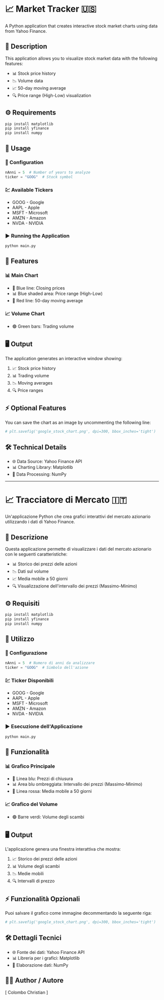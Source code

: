 # 📈 Market Tracker 🇺🇸

A Python application that creates interactive stock market charts using data from Yahoo Finance.

## 📝 Description

This application allows you to visualize stock market data with the following features:

- 📊 Stock price history
- 📉 Volume data
- 📈 50-day moving average
- 🔍 Price range (High-Low) visualization

## ⚙️ Requirements

```bash
pip install matplotlib
pip install yfinance
pip install numpy
```

## 🚀 Usage

### 🔧 Configuration

```python
nAnni = 5  # Number of years to analyze
ticker = "GOOG"  # Stock symbol
```

### 💹 Available Tickers

- GOOG - Google
- AAPL - Apple
- MSFT - Microsoft
- AMZN - Amazon
- NVDA - NVIDIA

### ▶️ Running the Application

```bash
python main.py
```

## 🎯 Features

### 📊 Main Chart
- 🔵 Blue line: Closing prices
- 📊 Blue shaded area: Price range (High-Low)
- 🔴 Red line: 50-day moving average

### 📈 Volume Chart
- 🟢 Green bars: Trading volume

## 🖥️ Output

The application generates an interactive window showing:

1. 📈 Stock price history
2. 📊 Trading volume
3. 📉 Moving averages
4. 🔍 Price ranges

## ⚡ Optional Features

You can save the chart as an image by uncommenting the following line:

```python
# plt.savefig('google_stock_chart.png', dpi=300, bbox_inches='tight')
```

## 🛠️ Technical Details

- 🌐 Data Source: Yahoo Finance API
- 📊 Charting Library: Matplotlib
- 🔢 Data Processing: NumPy

---

# 📈 Tracciatore di Mercato 🇮🇹

Un'applicazione Python che crea grafici interattivi del mercato azionario utilizzando i dati di Yahoo Finance.

## 📝 Descrizione

Questa applicazione permette di visualizzare i dati del mercato azionario con le seguenti caratteristiche:

- 📊 Storico dei prezzi delle azioni
- 📉 Dati sul volume
- 📈 Media mobile a 50 giorni
- 🔍 Visualizzazione dell'intervallo dei prezzi (Massimo-Minimo)

## ⚙️ Requisiti

```bash
pip install matplotlib
pip install yfinance
pip install numpy
```

## 🚀 Utilizzo

### 🔧 Configurazione

```python
nAnni = 5  # Numero di anni da analizzare
ticker = "GOOG"  # Simbolo dell'azione
```

### 💹 Ticker Disponibili

- GOOG - Google
- AAPL - Apple
- MSFT - Microsoft
- AMZN - Amazon
- NVDA - NVIDIA

### ▶️ Esecuzione dell'Applicazione

```bash
python main.py
```

## 🎯 Funzionalità

### 📊 Grafico Principale
- 🔵 Linea blu: Prezzi di chiusura
- 📊 Area blu ombreggiata: Intervallo dei prezzi (Massimo-Minimo)
- 🔴 Linea rossa: Media mobile a 50 giorni

### 📈 Grafico del Volume
- 🟢 Barre verdi: Volume degli scambi

## 🖥️ Output

L'applicazione genera una finestra interattiva che mostra:

1. 📈 Storico dei prezzi delle azioni
2. 📊 Volume degli scambi
3. 📉 Medie mobili
4. 🔍 Intervalli di prezzo

## ⚡ Funzionalità Opzionali

Puoi salvare il grafico come immagine decommentando la seguente riga:

```python
# plt.savefig('google_stock_chart.png', dpi=300, bbox_inches='tight')
```

## 🛠️ Dettagli Tecnici

- 🌐 Fonte dei dati: Yahoo Finance API
- 📊 Libreria per i grafici: Matplotlib
- 🔢 Elaborazione dati: NumPy

## 👨‍💻 Author / Autore

[ Colombo Christian ]